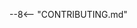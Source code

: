<!--- pyml disable-next-line first-line-heading -->
<!--- pyml disable-next-line first-line-h1 -->
--8<-- "CONTRIBUTING.md"
